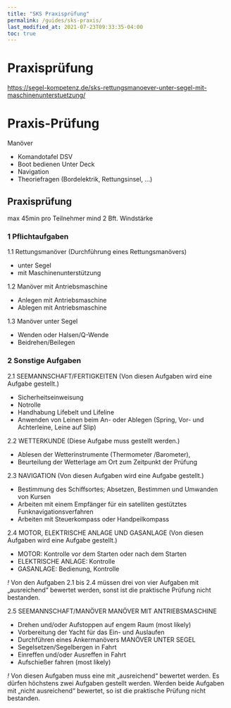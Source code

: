```yaml
---
title: "SKS Praxisprüfung"
permalink: /guides/sks-praxis/
last_modified_at: 2021-07-23T09:33:35-04:00
toc: true
---
```

# Praxisprüfung


https://segel-kompetenz.de/sks-rettungsmanoever-unter-segel-mit-maschinenunterstuetzung/

# Praxis-Prüfung
Manöver
- Komandotafel DSV
- Boot bedienen
Unter Deck
- Navigation
- Theoriefragen (Bordelektrik, Rettungsinsel, ...)

## Praxisprüfung
max 45min pro Teilnehmer
mind 2 Bft. Windstärke
### 1 Pflichtaufgaben
1.1 Rettungsmanöver (Durchführung eines Rettungsmanövers)
- unter Segel
- mit Maschinenunterstützung

1.2 Manöver mit Antriebsmaschine 
- Anlegen mit Antriebsmaschine
- Ablegen mit Antriebsmaschine

1.3 Manöver unter Segel
- Wenden oder Halsen/Q-Wende
- Beidrehen/Beilegen

### 2 Sonstige Aufgaben
2.1 SEEMANNSCHAFT/FERTIGKEITEN (Von diesen Aufgaben wird eine Aufgabe gestellt.)
- Sicherheitseinweisung
- Notrolle
- Handhabung Lifebelt und Lifeline
- Anwenden von Leinen beim An- oder Ablegen (Spring, Vor- und Achterleine, Leine auf Slip)

2.2 WETTERKUNDE (Diese Aufgabe muss gestellt werden.)
- Ablesen der Wetterinstrumente (Thermometer /Barometer), 
- Beurteilung der Wetterlage am Ort zum Zeitpunkt der Prüfung

2.3 NAVIGATION (Von diesen Aufgaben wird eine Aufgabe gestellt.)
- Bestimmung des Schiffsortes; Absetzen, Bestimmen und Umwanden von Kursen
- Arbeiten mit einem Empfänger für ein satelliten gestütztes Funknavigationsverfahren
- Arbeiten mit Steuerkompass oder Handpeilkompass

2.4 MOTOR, ELEKTRISCHE ANLAGE UND GASANLAGE (Von diesen Aufgaben wird eine Aufgabe gestellt.)
- MOTOR: Kontrolle vor dem Starten oder nach dem Starten
- ELEKTRISCHE ANLAGE: Kontrolle
- GASANLAGE: Bedienung, Kontrolle

*!* Von den Aufgaben 2.1 bis 2.4 müssen drei von vier Aufgaben mit „ausreichend“ bewertet werden, sonst ist die praktische Prüfung nicht bestanden.

2.5 SEEMANNSCHAFT/MANÖVER
MANÖVER MIT ANTRIEBSMASCHINE
- Drehen und/oder Aufstoppen auf engem Raum (most likely)
- Vorbereitung der Yacht für das Ein- und Auslaufen
- Durchführen eines Ankermanövers
MANÖVER UNTER SEGEL
- Segelsetzen/Segelbergen in Fahrt
- Einreffen und/oder Ausreffen in Fahrt
- Aufschießer fahren (most likely)

*!* Von diesen Aufgaben muss eine mit „ausreichend“ bewertet werden. Es dürfen höchstens zwei Aufgaben gestellt werden. Werden beide Aufgaben mit „nicht ausreichend“ bewertet, so ist die praktische Prüfung nicht bestanden.

